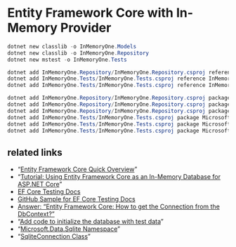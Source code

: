 # Entity Framework Core with In-Memory Provider

```ps1
dotnet new classlib -o InMemoryOne.Models
dotnet new classlib -o InMemoryOne.Repository
dotnet new mstest -o InMemoryOne.Tests

dotnet add InMemoryOne.Repository/InMemoryOne.Repository.csproj reference InMemoryOne.Models/InMemoryOne.Models.csproj
dotnet add InMemoryOne.Tests/InMemoryOne.Tests.csproj reference InMemoryOne.Models/InMemoryOne.Models.csproj
dotnet add InMemoryOne.Tests/InMemoryOne.Tests.csproj reference InMemoryOne.Repository/InMemoryOne.Repository.csproj

dotnet add InMemoryOne.Repository/InMemoryOne.Repository.csproj package Microsoft.EntityFrameworkCore
dotnet add InMemoryOne.Repository/InMemoryOne.Repository.csproj package Microsoft.EntityFrameworkCore.SqlServer
dotnet add InMemoryOne.Repository/InMemoryOne.Repository.csproj package Microsoft.EntityFrameworkCore.InMemory
dotnet add InMemoryOne.Tests/InMemoryOne.Tests.csproj package Microsoft.EntityFrameworkCore
dotnet add InMemoryOne.Tests/InMemoryOne.Tests.csproj package Microsoft.EntityFrameworkCore.InMemory
dotnet add InMemoryOne.Tests/InMemoryOne.Tests.csproj package Microsoft.EntityFrameworkCore.SqlServer
```

## related links

* “[Entity Framework Core Quick Overview](https://docs.microsoft.com/en-us/ef/core/)”
* “[Tutorial: Using Entity Framework Core as an In-Memory Database for ASP.NET Core](https://stormpath.com/blog/tutorial-entity-framework-core-in-memory-database-asp-net-core)”
* [EF Core Testing Docs](https://docs.microsoft.com/en-us/ef/core/miscellaneous/testing/)
* [GitHub Sample for EF Core Testing Docs](https://github.com/aspnet/EntityFramework.Docs/tree/master/samples/core/Miscellaneous/Testing)
* [Answer: “Entity Framework Core: How to get the Connection from the DbContext?”](https://stackoverflow.com/a/41936855/22944)
* “[Add code to initialize the database with test data](https://docs.microsoft.com/en-us/aspnet/core/data/ef-mvc/intro#add-code-to-initialize-the-database-with-test-data)”
* “[Microsoft.Data.Sqlite Namespace](https://docs.microsoft.com/en-us/dotnet/api/microsoft.data.sqlite?view=msdata-sqlite-1.1.0)”
* “[SqliteConnection Class](https://docs.microsoft.com/en-us/dotnet/api/microsoft.data.sqlite.sqliteconnection?view=msdata-sqlite-1.1.0)”